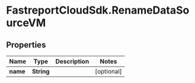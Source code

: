 # FastreportCloudSdk.RenameDataSourceVM

## Properties

Name | Type | Description | Notes
------------ | ------------- | ------------- | -------------
**name** | **String** |  | [optional] 


